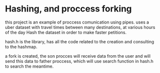 # Hashing, and proccess forking
this project is an example of proccess comunication using pipes.
uses a uber dataset with travel times between many destinations, at various hours of the day
Hash the dataset in order to make faster petitions.


hash.h is the library, has all the code related to the creation and consulting to the hashmap.

a fork is created, the son procces will receive data from the user and will send this data to father proccess, which will use search function in hash.h to search the meantime.
